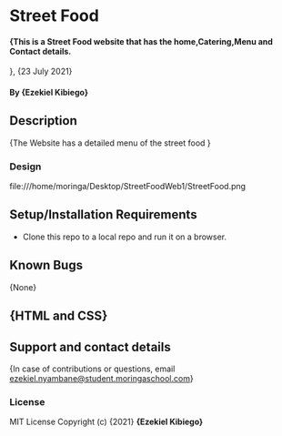 # Street Food
#### {This is a Street Food website that has the home,Catering,Menu and Contact details.
}, {23 July 2021}
#### By **{Ezekiel Kibiego}**
## Description
{The Website has a detailed menu of the street food }
### Design
file:///home/moringa/Desktop/StreetFoodWeb1/StreetFood.png

## Setup/Installation Requirements
* Clone this repo to a local repo and run it on a browser.
## Known Bugs
{None}
## {HTML and CSS}
## Support and contact details
{In case of contributions or questions, email  ezekiel.nyambane@student.moringaschool.com}
### License
MIT License
Copyright (c) {2021} **{Ezekiel Kibiego}**
